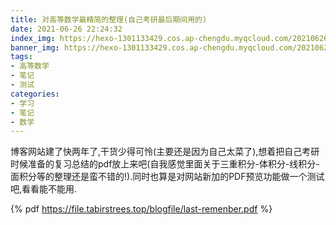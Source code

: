 ```yaml
---
title: 对高等数学最精简的整理(自己考研最后期间用的)
date: 2021-06-26 22:24:32
index_img: https://hexo-1301133429.cos.ap-chengdu.myqcloud.com/20210626222847.png
banner_img: https://hexo-1301133429.cos.ap-chengdu.myqcloud.com/20210626222847.png
tags:
- 高等数学
- 笔记
- 测试
categories:
- 学习
- 笔记
- 数学
---
```


博客网站建了快两年了,干货少得可怜(主要还是因为自己太菜了),想着把自己考研时候准备的复习总结的pdf放上来吧(<span class=heimu>自我感觉里面关于三重积分-体积分-线积分-面积分等的整理还是蛮不错的!</span>).同时也算是对网站新加的PDF预览功能做一个测试吧,看看能不能用.

{% pdf https://file.tabirstrees.top/blogfile/last-remenber.pdf %}